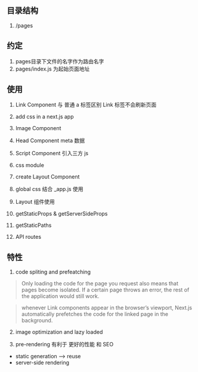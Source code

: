 ## 目录结构
1. /pages

## 约定
1. pages目录下文件的名字作为路由名字
2. pages/index.js 为起始页面地址

## 使用
1. Link Component 与 普通 a 标签区别
Link 标签不会刷新页面
2. add css in a next.js app

3. Image Component

4. Head Component
meta 数据

5. Script Component
引入三方 js

6. css module

7. create Layout Component

8. global css
结合 _app.js 使用

9. Layout 组件使用

10. getStaticProps & getServerSideProps

11. getStaticPaths

12. API routes

## 特性
1. code spliting and prefeatching
> Only loading the code for the page you request also means that pages become isolated. If a certain page throws an error, the rest of the application would still work.

> whenever Link components appear in the browser’s viewport, Next.js automatically prefetches the code for the linked page in the background. 

2. image optimization and lazy loaded

3. pre-rendering
有利于 更好的性能 和 SEO
- static generation --> reuse
- server-side rendering
